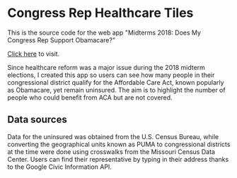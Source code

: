 # Congress Rep Healthcare Tiles #

This is the source code for the web app "Midterms 2018: Does My Congress Rep Support Obamacare?" 

[Click here](http://pictograf.org/does-my-congress-rep-support-obamacare/) to visit. 

Since healthcare reform was a major issue during the 2018 midterm elections, I created this app so users can see how many people in their congressional district qualify for the Affordable Care Act, known popularly as Obamacare, yet remain uninsured. The aim is to highlight the number of people who could benefit from ACA but are not covered. 

## Data sources ##

Data for the uninsured was obtained from the U.S. Census Bureau, while converting the geographical units known as PUMA to congressional districts at the time were done using crosswalks from the Missouri Census Data Center. Users can find their representative by typing in their address thanks to the Google Civic Information API.




